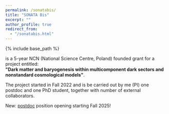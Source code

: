 ```yaml
---
permalink: /sonatabis/
title: "SONATA Bis"
excerpt: ""
author_profile: true
redirect_from:
  - "/sonatabis.html"
---
```


{% include base_path %}

is a 5-year NCN (National Science Centre, Poland) founded grant for a project  entitled: <br>
**"Dark matter and baryogenesis within multicomponent dark sectors and nonstandard
cosmological models"**.

The project started in Fall 2022 and is be carried out by me (PI) one postdoc and one PhD student, together with number of external collaborators.

New: [postdoc](http://ahryczuk.github.io/postdoc) position opening starting Fall 2025!
